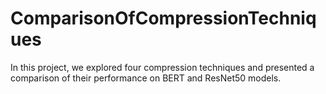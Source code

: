 # ComparisonOfCompressionTechniques

In this project, we explored four compression techniques and presented a comparison of their performance on BERT and ResNet50 models.
